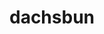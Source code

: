 ---
id: 927
title: dachsbun
types: [fairy]
image: https://raw.githubusercontent.com/PokeAPI/sprites/master/sprites/pokemon/927.png
---